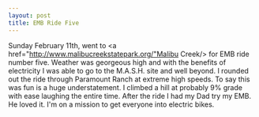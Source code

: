 ```yaml
---
layout: post
title: EMB Ride Five
---
```

Sunday February 11th, went to <a href="http://www.malibucreekstatepark.org/"Malibu Creek/> for EMB ride number five.  Weather was georgeous high
and with the benefits of electricity I was able to go to the M.A.S.H. site and well beyond.  I rounded out the ride through
Paramount Ranch at extreme high speeds.  To say this was fun is a huge understatement.  I climbed a hill at probably 9% grade with ease 
laughing the entire time.  After the ride I had my Dad try my EMB.  He loved it.  I'm on a mission to get everyone into electric bikes.
